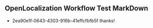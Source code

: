 ## OpenLocalization Workflow Test MarkDown
* 2ea90e1f-0643-4303-916b-41effcfbfb5f thanks!

<!--HONumber=Sep16_HO1-->


